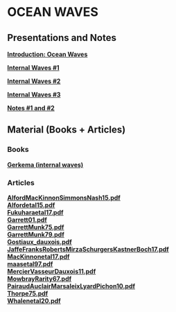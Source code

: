 

#  OCEAN WAVES

##  Presentations and Notes



**[Introduction: Ocean Waves ][c1]**  

  [c1]: Intro_Ondes_2020.pdf


**[Internal Waves #1 ][c2]**  

  [c2]: 1_Ondes_2020.pdf


**[Internal Waves #2 ][c3]**  

  [c3]: 2_Ondes_2020.pdf


**[Internal Waves #3 ][c4]**  

  [c4]: 3_Ondes_2020.pdf

<!---
**[Internal Waves #4 ][c5]**  

  [c5]: 4_Ondes_2019.pdf
  
  
 -->
 
 
**[Notes #1 and #2 ][n1]**  

  [n1]: cours1.pdf
  
<!---
  
**[Notes #2 ][n2]**  

  [n2]: cours2_notes.pdf
  
**[Notes #3 ][n3]**  

  [n3]: cours3_notes.pdf
  
##  Exercises

**[Exam 18/19][e1]**  

  [e1]: exam_18.pdf  


-->
##  Material (Books + Articles)

###  Books


**[Gerkema (internal waves)][p3]**  

  [p3]: gerkema.pdf


###  Articles

**[AlfordMacKinnonSimmonsNash15.pdf][p4]**  
**[Alfordetal15.pdf][p5]**  
**[Fukuharaetal17.pdf][p6]**  
**[Garrett01.pdf][p7]**  
**[GarrettMunk75.pdf][p8]**  
**[GarrettMunk79.pdf][p9]**  
**[Gostiaux_dauxois.pdf][p10]**  
**[JaffeFranksRobertsMirzaSchurgersKastnerBoch17.pdf][p11]**  
**[MacKinnonetal17.pdf][p12]**  
**[maasetal97.pdf][p13]**  
**[MercierVasseurDauxois11.pdf][p14]**  
**[MowbrayRarity67.pdf][p15]**  
**[PairaudAuclairMarsaleixLyardPichon10.pdf][p16]**  
**[Thorpe75.pdf][p17]**  
**[Whalenetal20.pdf][p18]**   
  
  [p4]: AlfordMacKinnonSimmonsNash15.pdf
  [p5]: Alfordetal15.pdf
  [p6]: Fukuharaetal17.pdf
  [p7]: Garrett01.pdf
  [p8]: GarrettMunk75.pdf
  [p9]: GarrettMunk79.pdf
  [p10]: Gostiaux_dauxois.pdf
  [p11]: JaffeFranksRobertsMirzaSchurgersKastnerBoch17.pdf
  [p12]: MacKinnonetal17.pdf
  [p13]: maasetal97.pdf
  [p14]: MercierVasseurDauxois11.pdf
  [p15]: MowbrayRarity67.pdf
  [p16]: PairaudAuclairMarsaleixLyardPichon10.pdf
  [p17]: Thorpe75.pdf
  [p18]: Whalenetal20.pdf
  
  
  
  